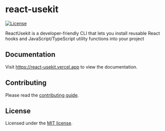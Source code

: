# react-usekit

[![License](https://img.shields.io/npm/l/react-usekit.svg)](LICENSE)

ReactUsekit is a developer-friendly CLI that lets you install reusable React hooks and JavaScript/TypeScript utility functions into your project

## Documentation

Visit https://react-usekit.vercel.app to view the documentation.

## Contributing

Please read the [contributing guide](/CONTRIBUTING.md).

## License

Licensed under the [MIT license](LICENSE).
